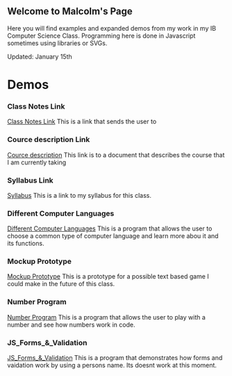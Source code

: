## Welcome to Malcolm's Page

Here you will find examples and expanded demos from my work in my IB Computer Science Class. Programming here is done in Javascript sometimes using libraries or SVGs. 

Updated: January 15th

# Demos

### Class Notes Link
  [Class Notes Link](https://github.com/eastmmal000/IB-Comp-Sci/blob/master/Class%20Notes.md)
  This is a link that sends the user to 
### Cource description Link
  [Cource description](https://github.com/eastmmal000/IB-Comp-Sci/blob/master/Cource%20description.md)
  This link is to a document that describes the course that I am currently taking
### Syllabus Link
  [Syllabus](https://github.com/eastmmal000/IB-Comp-Sci/blob/master/Syllabus.md)
  This is a link to my syllabus for this class.
### Different Computer Languages 
  [Different Computer Languages](https://eastmmal000.github.io/IB-Comp-Sci/Different_Computer_Languages.html)
  This is a program that allows the user to choose a common type of computer language and learn more abou it and its functions.
### Mockup Prototype
  [Mockup Prototype](https://eastmmal000.github.io/IB-Comp-Sci/Prototype.html)
  This is a prototype for a possible text based game I could make in the future of this class.
### Number Program
  [Number Program](https://eastmmal000.github.io/IB-Comp-Sci/Number_Program.html) 
  This is a program that allows the user to play with a number and see how numbers work in code.
### JS_Forms_&_Validation
  [JS_Forms_&_Validation](https://eastmmal000.github.io/IB-Comp-Sci/JS_Forms_&_Validation.html)
  This is a program that demonstrates how forms and vaidation work by using a persons name. Its doesnt work at this moment.
